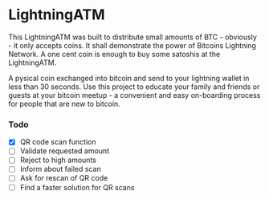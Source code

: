 # LightningATM

This LightningATM was built to distribute small amounts of BTC - obviously - it only accepts coins. It shall demonstrate the power of Bitcoins Lightning Network. A one cent coin is enough to buy some satoshis at the LightningATM.

A pysical coin exchanged into bitcoin and send to your lightning wallet in less than 30 seconds. Use this project to educate your family and friends or guests at your bitcoin meetup - a convenient and easy on-boarding process for people that are new to bitcoin.

### Todo

- [x] QR code scan function
- [ ] Validate requested amount
- [ ] Reject to high amounts
- [ ] Inform about failed scan
- [ ] Ask for rescan of QR code
- [ ] Find a faster solution for QR scans
